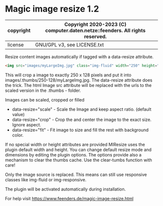 # Magic image resize 1.2

| copyright | Copyright 2020-2023 (C) computer.daten.netze::feenders. All rights reserved. |
| --- |------------------------------------------------------------------------------|
| license | GNU/GPL v3, see LICENSE.txt                                                  |

Resize content images automatically if tagged with a data-resize attribute.

```html
<img src="images/myLargeImg.jpg" class="img-fluid" width="250" height="128" data-resize="crop" />
```
This will crop a image to exactly 250 x 128 pixels and put it into images/.thumbs/250-128/myLargeImg.jpg. The data-resize attribute does the trick. The html Image src attribute will be replaced with the urls to the scaled version in the .thumbs - folder.

Images can be scaled, cropped or filled

* data-resize="scale" - Scale the Image and keep aspect ratio. (default value)
* data-resize="crop" - Crop the and center the image to the exact size. Ignore aspect.
* data-resize="fit" - Fit image to size and fill the rest with background color.

If no special width or height attributes are provided MIResize uses the plugin default width and height. You can change default resize mode and dimensions by editing the plugin options. The options provide also a mechanism to clear the thumbs cache. Use the clear-tumbs function with care!

Only the image source is replaced. This means can still use responsive classes  like img-fluid or img-responsive.

The plugin will be activated automatically during installation.

For help visit
https://www.feenders.de/magic-image-resize.html
